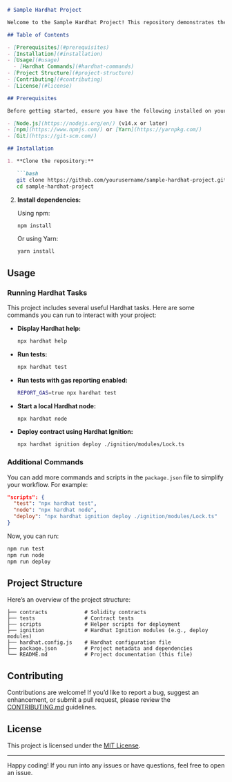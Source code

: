 ```markdown
# Sample Hardhat Project

Welcome to the Sample Hardhat Project! This repository demonstrates the basics of using [Hardhat](https://hardhat.org/), including deploying a sample smart contract, running tests, and interacting with Hardhat Ignition modules.

## Table of Contents

- [Prerequisites](#prerequisites)
- [Installation](#installation)
- [Usage](#usage)
  - [Hardhat Commands](#hardhat-commands)
- [Project Structure](#project-structure)
- [Contributing](#contributing)
- [License](#license)

## Prerequisites

Before getting started, ensure you have the following installed on your machine:

- [Node.js](https://nodejs.org/en/) (v14.x or later)
- [npm](https://www.npmjs.com/) or [Yarn](https://yarnpkg.com/)
- [Git](https://git-scm.com/)

## Installation

1. **Clone the repository:**

   ```bash
   git clone https://github.com/yourusername/sample-hardhat-project.git
   cd sample-hardhat-project
   ```

2. **Install dependencies:**

   Using npm:

   ```bash
   npm install
   ```

   Or using Yarn:

   ```bash
   yarn install
   ```

## Usage

### Running Hardhat Tasks

This project includes several useful Hardhat tasks. Here are some commands you can run to interact with your project:

- **Display Hardhat help:**

  ```bash
  npx hardhat help
  ```

- **Run tests:**

  ```bash
  npx hardhat test
  ```

- **Run tests with gas reporting enabled:**

  ```bash
  REPORT_GAS=true npx hardhat test
  ```

- **Start a local Hardhat node:**

  ```bash
  npx hardhat node
  ```

- **Deploy contract using Hardhat Ignition:**

  ```bash
  npx hardhat ignition deploy ./ignition/modules/Lock.ts
  ```

### Additional Commands

You can add more commands and scripts in the `package.json` file to simplify your workflow. For example:

```json
"scripts": {
  "test": "npx hardhat test",
  "node": "npx hardhat node",
  "deploy": "npx hardhat ignition deploy ./ignition/modules/Lock.ts"
}
```

Now, you can run:

```bash
npm run test
npm run node
npm run deploy
```

## Project Structure

Here’s an overview of the project structure:

```
├── contracts            # Solidity contracts
├── tests                # Contract tests
├── scripts              # Helper scripts for deployment
├── ignition             # Hardhat Ignition modules (e.g., deploy modules)
├── hardhat.config.js    # Hardhat configuration file
├── package.json         # Project metadata and dependencies
└── README.md            # Project documentation (this file)
```

## Contributing

Contributions are welcome! If you’d like to report a bug, suggest an enhancement, or submit a pull request, please review the [CONTRIBUTING.md](CONTRIBUTING.md) guidelines.

## License

This project is licensed under the [MIT License](LICENSE).

---

Happy coding! If you run into any issues or have questions, feel free to open an issue.
```
